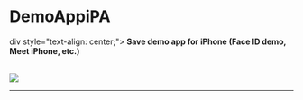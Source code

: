 # DemoAppiPA

div style="text-align: center;">
<b>Save demo app for iPhone (Face ID demo, Meet iPhone, etc.)</b><br><br>

<img src="https://raw.githubusercontent.com/34306/DemoAppiPA/main/484FAFB0-CF69-49F8-9077-37C1E3C4A174.jpeg">
</div>

___
<br>
